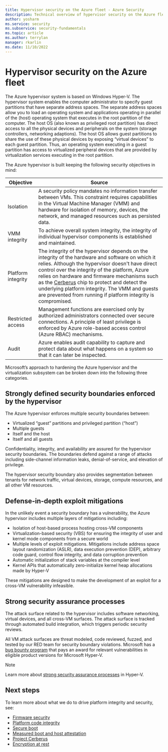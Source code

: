 ```yaml
---
title: Hypervisor security on the Azure fleet - Azure Security
description: Technical overview of hypervisor security on the Azure fleet.
author: yosharm
ms.service: security
ms.subservice: security-fundamentals
ms.topic: article
ms.author: terrylan
manager: rkarlin
ms.date: 11/10/2022
---
```


# Hypervisor security on the Azure fleet

The Azure hypervisor system is based on Windows Hyper-V. The hypervisor system enables the computer administrator to specify guest partitions that have separate address spaces. The separate address spaces allow you to load an operating system and applications operating in parallel of the (host) operating system that executes in the root partition of the computer. The host OS (also known as privileged root partition) has direct access to all the physical devices and peripherals on the system (storage controllers, networking adaptions). The host OS allows guest partitions to share the use of these physical devices by exposing “virtual devices” to each guest partition. Thus, an operating system executing in a guest partition has access to virtualized peripheral devices that are provided by virtualization services executing in the root partition.

The Azure hypervisor is built keeping the following security objectives in mind:

| Objective | Source |
|--|--|
| Isolation | A security policy mandates no information transfer between VMs. This constraint requires capabilities in the Virtual Machine Manager (VMM) and hardware for isolation of memory, devices, the network, and managed resources such as persisted data. |
| VMM integrity | To achieve overall system integrity, the integrity of individual hypervisor components is established and maintained. |
| Platform integrity | The integrity of the hypervisor depends on the integrity of the hardware and software on which it relies. Although the hypervisor doesn't have direct control over the integrity of the platform, Azure relies on hardware and firmware mechanisms such as the [Cerberus](project-cerberus.md) chip to protect and detect the underlying platform integrity. The VMM and guests are prevented from running if platform integrity is compromised. |
| Restricted access | Management functions are exercised only by authorized administrators connected over secure connections. A principle of least privilege is enforced by Azure role-based access control (Azure RBAC) mechanisms. |
| Audit | Azure enables audit capability to capture and protect data about what happens on a system so that it can later be inspected. |

Microsoft’s approach to hardening the Azure hypervisor and the virtualization subsystem can be broken down into the following three categories.

## Strongly defined security boundaries enforced by the hypervisor

The Azure hypervisor enforces multiple security boundaries between:

- Virtualized “guest” partitions and privileged partition (“host”)
- Multiple guests
- Itself and the host
- Itself and all guests

Confidentiality, integrity, and availability are assured for the hypervisor security boundaries. The boundaries defend against a range of attacks including side-channel information leaks, denial-of-service, and elevation of privilege.

The hypervisor security boundary also provides segmentation between tenants for network traffic, virtual devices, storage, compute resources, and all other VM resources.

## Defense-in-depth exploit mitigations

In the unlikely event a security boundary has a vulnerability, the Azure hypervisor includes multiple layers of mitigations including:

- Isolation of host-based process hosting cross-VM components
- Virtualization-based security (VBS) for ensuring the integrity of user and kernel mode components from a secure world
- Multiple levels of exploit mitigations. Mitigations include address space layout randomization (ASLR), data execution prevention (DEP), arbitrary code guard, control flow integrity, and data corruption prevention
- Automatic initialization of stack variables at the compiler level
- Kernel APIs that automatically zero-initialize kernel heap allocations made by Hyper-V

These mitigations are designed to make the development of an exploit for a cross-VM vulnerability infeasible.

## Strong security assurance processes

The attack surface related to the hypervisor includes software networking, virtual devices, and all cross-VM surfaces. The attack surface is tracked through automated build integration, which triggers periodic security reviews.

All VM attack surfaces are threat modeled, code reviewed, fuzzed, and tested by our RED team for security boundary violations. Microsoft has a [bug bounty program](https://www.microsoft.com/msrc/bounty-hyper-v) that pays an award for relevant vulnerabilities in eligible product versions for Microsoft Hyper-V.

> [!NOTE]
> Learn more about [strong security assurance processes](../../azure-government/azure-secure-isolation-guidance.md#strong-security-assurance-processes) in Hyper-V.

## Next steps
To learn more about what we do to drive platform integrity and security, see:

- [Firmware security](firmware.md)
- [Platform code integrity](code-integrity.md)
- [Secure boot](secure-boot.md)
- [Measured boot and host attestation](measured-boot-host-attestation.md)
- [Project Cerberus](project-cerberus.md)
- [Encryption at rest](encryption-atrest.md)